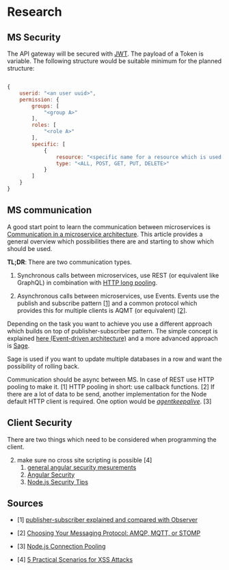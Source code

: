 # Research

## MS Security

The API gateway will be secured with [JWT](https://jwt.io/introduction/). The payload of a Token is variable. The following structure would be suitable minimum for the planned structure:

````js

{
    userid: "<an user uuid>",
    permission: {
        groups: [
            "<group A>"
        ],
        roles: [
            "<role A>"
        ],
        specific: [
            {
                resource: "<specific name for a resource which is used as an ID>",
                type: "<ALL, POST, GET, PUT, DELETE>"
            }
        ]
    }
}

````

## MS communication

A good start point to learn the communication between microservices is [Communication in a microservice architecture](https://docs.microsoft.com/en-us/dotnet/standard/microservices-architecture/architect-microservice-container-applications/communication-in-microservice-architecture). This article provides a general overview which possibilities there are and starting to show which should be used.

**TL;DR**: There are two communication types.

1. Synchronous calls between microservices, use REST (or equivalent like GraphQL) in combination with [HTTP long pooling](https://www.pubnub.com/blog/2014-12-01-http-long-polling/).

2. Asynchronous calls between microservices, use Events. Events use the publish and subscribe pattern [[1]](#sources) and a common protocol which provides this for multiple clients is AQMT (or equivalent) [[2]](#sources).

Depending on the task you want to achieve you use a different approach which builds on top of publisher-subscriber pattern. The simple concept is explained [here (Event-driven architecture)](https://microservices.io/patterns/data/event-driven-architecture.html) and a more advanced approach is [Sage](https://microservices.io/patterns/data/saga.html).

Sage is used if you want to update multiple databases in a row and want the possibility of rolling back.

Communication should be async between MS. In case of REST use HTTP pooling to make it. [1]
HTTP pooling in short: use callback functions. [2]
If there are a lot of data to be send, another implementation for the Node default HTTP client is required. One option would be *[agentkeepalive](https://github.com/node-modules/agentkeepalive)*. [3]

## Client Security

There are two things which need to be considered when programming the client.

2. make sure no cross site scripting is possible [4]
    1. [general angular security mesurements](https://ordina-jworks.github.io/angular/2018/03/30/angular-security-best-practices.html)
    2. [Angular Security](https://angular.io/guide/security)
    3. [Node.js Security Tips](https://blog.risingstack.com/node-js-security-tips/)

## Sources

- [1] [publisher-subscriber explained and compared with Observer](https://hackernoon.com/observer-vs-pub-sub-pattern-50d3b27f838c)
- [2] [Choosing Your Messaging Protocol: AMQP, MQTT, or STOMP](https://blogs.vmware.com/vfabric/2013/02/choosing-your-messaging-protocol-amqp-mqtt-or-stomp.html)

- [3] [Node.js Connection Pooling](http://pmalouin.blogspot.com/2015/04/nodejs-connection-pooling.html)
- [4] [5 Practical Scenarios for XSS Attacks](https://pentest-tools.com/blog/xss-attacks-practical-scenarios/)